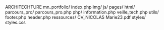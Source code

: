 ARCHITECHTURE
mn_portfolio/
    index.php
    img/
    js/
    pages/
        html/
        parcours_pro/
            parcours_pro.php
        php/
            information.php
            veille_tech.php
        utils/
            footer.php
            header.php
    ressources/
        CV_NICOLAS Marie23.pdf
    styles/
        styles.css
